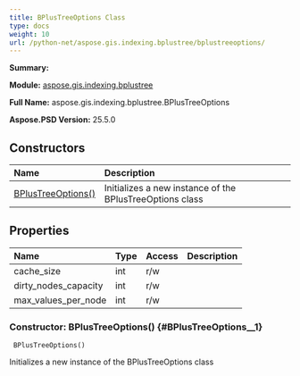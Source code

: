 ```yaml
---
title: BPlusTreeOptions Class
type: docs
weight: 10
url: /python-net/aspose.gis.indexing.bplustree/bplustreeoptions/
---
```


**Summary:** 

**Module:** [aspose.gis.indexing.bplustree](/psd/python-net/aspose.gis.indexing.bplustree/)

**Full Name:** aspose.gis.indexing.bplustree.BPlusTreeOptions

**Aspose.PSD Version:** 25.5.0

## **Constructors**
| **Name** | **Description** |
| :- | :- |
| [BPlusTreeOptions()](#BPlusTreeOptions__1) | Initializes a new instance of the BPlusTreeOptions class |
## **Properties**
| **Name** | **Type** | **Access** | **Description** |
| :- | :- | :- | :- |
| cache_size | int | r/w |    |
| dirty_nodes_capacity | int | r/w |    |
| max_values_per_node | int | r/w |    |


### Constructor: BPlusTreeOptions() {#BPlusTreeOptions__1}


```
 BPlusTreeOptions() 
```

Initializes a new instance of the BPlusTreeOptions class

